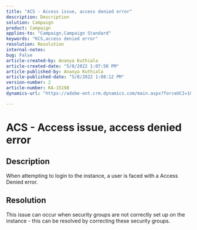 ```yaml
---
title: "ACS - Access issue, access denied error"
description: Description
solution: Campaign
product: Campaign
applies-to: "Campaign,Campaign Standard"
keywords: "KCS,access denied error"
resolution: Resolution
internal-notes: 
bug: False
article-created-by: Ananya Kuthiala
article-created-date: "5/8/2022 1:07:50 PM"
article-published-by: Ananya Kuthiala
article-published-date: "5/8/2022 1:08:12 PM"
version-number: 2
article-number: KA-15198
dynamics-url: "https://adobe-ent.crm.dynamics.com/main.aspx?forceUCI=1&pagetype=entityrecord&etn=knowledgearticle&id=6d4e4bda-cfce-ec11-a7b5-0022480a8e40"

---
```

# ACS - Access issue, access denied error

## Description


When attempting to login to the instance, a user is faced with a Access Denied error.


## Resolution


This issue can occur when security groups are not correctly set up on the instance - this can be resolved by correcting these security groups.
